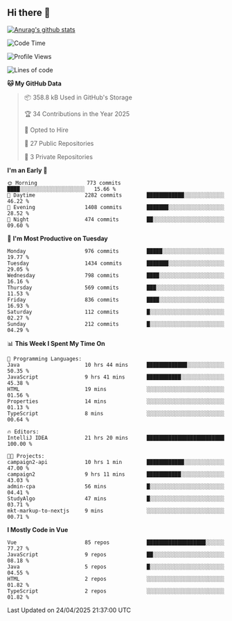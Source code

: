 ## Hi there 👋

[![Anurag's github stats](https://github-readme-stats.vercel.app/api?username=Songwonseok)](https://github.com/anuraghazra/github-readme-stats)



<!--START_SECTION:waka-->
![Code Time](http://img.shields.io/badge/Code%20Time-3%2C395%20hrs%2010%20mins-blue)

![Profile Views](http://img.shields.io/badge/Profile%20Views-0-blue)

![Lines of code](https://img.shields.io/badge/From%20Hello%20World%20I%27ve%20Written-34.8%20million%20lines%20of%20code-blue)

**🐱 My GitHub Data** 

> 📦 358.8 kB Used in GitHub's Storage 
 > 
> 🏆 34 Contributions in the Year 2025
 > 
> 💼 Opted to Hire
 > 
> 📜 27 Public Repositories 
 > 
> 🔑 3 Private Repositories 
 > 
**I'm an Early 🐤** 

```text
🌞 Morning                773 commits         ████░░░░░░░░░░░░░░░░░░░░░   15.66 % 
🌆 Daytime                2282 commits        ████████████░░░░░░░░░░░░░   46.22 % 
🌃 Evening                1408 commits        ███████░░░░░░░░░░░░░░░░░░   28.52 % 
🌙 Night                  474 commits         ██░░░░░░░░░░░░░░░░░░░░░░░   09.60 % 
```
📅 **I'm Most Productive on Tuesday** 

```text
Monday                   976 commits         █████░░░░░░░░░░░░░░░░░░░░   19.77 % 
Tuesday                  1434 commits        ███████░░░░░░░░░░░░░░░░░░   29.05 % 
Wednesday                798 commits         ████░░░░░░░░░░░░░░░░░░░░░   16.16 % 
Thursday                 569 commits         ███░░░░░░░░░░░░░░░░░░░░░░   11.53 % 
Friday                   836 commits         ████░░░░░░░░░░░░░░░░░░░░░   16.93 % 
Saturday                 112 commits         █░░░░░░░░░░░░░░░░░░░░░░░░   02.27 % 
Sunday                   212 commits         █░░░░░░░░░░░░░░░░░░░░░░░░   04.29 % 
```


📊 **This Week I Spent My Time On** 

```text
💬 Programming Languages: 
Java                     10 hrs 44 mins      █████████████░░░░░░░░░░░░   50.35 % 
JavaScript               9 hrs 41 mins       ███████████░░░░░░░░░░░░░░   45.38 % 
HTML                     19 mins             ░░░░░░░░░░░░░░░░░░░░░░░░░   01.56 % 
Properties               14 mins             ░░░░░░░░░░░░░░░░░░░░░░░░░   01.13 % 
TypeScript               8 mins              ░░░░░░░░░░░░░░░░░░░░░░░░░   00.64 % 

🔥 Editors: 
IntelliJ IDEA            21 hrs 20 mins      █████████████████████████   100.00 % 

🐱‍💻 Projects: 
campaign2-api            10 hrs 1 min        ████████████░░░░░░░░░░░░░   47.00 % 
campaign2                9 hrs 11 mins       ███████████░░░░░░░░░░░░░░   43.03 % 
admin-cpa                56 mins             █░░░░░░░░░░░░░░░░░░░░░░░░   04.41 % 
StudyAlgo                47 mins             █░░░░░░░░░░░░░░░░░░░░░░░░   03.71 % 
mkt-markup-to-nextjs     9 mins              ░░░░░░░░░░░░░░░░░░░░░░░░░   00.71 % 
```

**I Mostly Code in Vue** 

```text
Vue                      85 repos            ███████████████████░░░░░░   77.27 % 
JavaScript               9 repos             ██░░░░░░░░░░░░░░░░░░░░░░░   08.18 % 
Java                     5 repos             █░░░░░░░░░░░░░░░░░░░░░░░░   04.55 % 
HTML                     2 repos             ░░░░░░░░░░░░░░░░░░░░░░░░░   01.82 % 
TypeScript               2 repos             ░░░░░░░░░░░░░░░░░░░░░░░░░   01.82 % 
```




 Last Updated on 24/04/2025 21:37:00 UTC
<!--END_SECTION:waka-->
